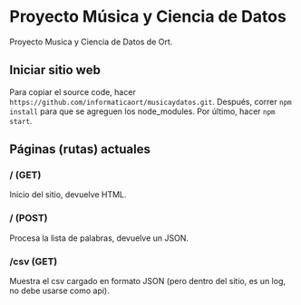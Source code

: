# Proyecto Música y Ciencia de Datos
Proyecto Musica y Ciencia de Datos de Ort.
## Iniciar sitio web
Para copiar el source code, hacer `https://github.com/informaticaort/musicaydatos.git`. Después, correr `npm install` para que se agreguen los node_modules. Por último, hacer `npm start`.
## Páginas (rutas) actuales
### / (GET)
Inicio del sitio, devuelve HTML.
### / (POST)
Procesa la lista de palabras, devuelve un JSON.
### /csv (GET)
Muestra el csv cargado en formato JSON (pero dentro del sitio, es un log, no debe usarse como api).